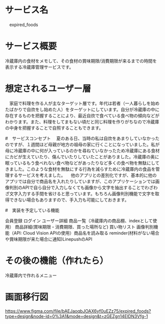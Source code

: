 # サービス名
　expired_foods

# サービス概要
 冷蔵庫内の食材をメモして、その食材の賞味期限/消費期限が来るまでの時間を表示する冷蔵庫管理サービスです。

 # 想定されるユーザー層
 　家庭で料理を作る人が主なターゲット層です。年代は若者（一人暮らしを始めたばかりで自炊をし始めた人）をターゲットにしています。自分が冷蔵庫の中に存在するものを把握することにより、最近自炊で食べている食べ物の傾向などがわかります。また、料理をしてまもない頃だと同じ料理を作りがちなので冷蔵庫の中身を把握することで自照することもできます。

 #　サービスコンセプト
 　夏のある日、当時の私は自炊をあまりしていなかったのですが、１週間ほど母親が地方の祖母の家に行くことになっていました。私が母に冷蔵庫の中に何が入っているのかを尋ねていなかったため冷蔵庫にある食材にカビが生えていたり、傷んでいたりしていたことがありました。冷蔵庫の奥に眠っているもう食べれない食べ物などがあったりなど多くの食べ物を無駄にしてきました。このような食材を無駄にする行為を減らすために冷蔵庫内の食品を管理するサービスを考えました。
 　他のアプリとの差別化ですが、基本的に他のアプリでは自分で商品名を入れたりしていますが、このアプリケーションでは画像判別のAPIで自ら自分で入力しなくても画像から文字を抽出することでわざわざ文字入力する手間を省けると思っています。もちろん画像判別機能で文字を取得できない場合もありますので、手入力も可能にしておきます。

 #　実装を予定している機能

 会員登録
 ログイン
 ユーザー詳細
 商品一覧（冷蔵庫内の商品棚、indexとして使用）
 商品詳細(賞味期限・消費期限、買った場所など)
 買い物リスト
 画像判別機能（API: Cloud Vision APIの使用）商品名を読み取る
 reminder(材料がない場合や賞味期限が来た場合に通知)LinepushのAPI

# その後の機能（作れたら）

冷蔵庫内で作れるメニュー



# 画面移行図
https://www.figma.com/file/bAEJaoqbJOAX6yf0uEZz75/expired_foods?type=design&node-id=0%3A1&mode=design&t=zGEZgn14ElDN3Vfg-1